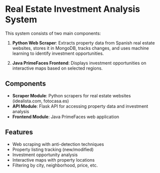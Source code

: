 # Real Estate Investment Analysis System

This system consists of two main components:

1. **Python Web Scraper**: Extracts property data from Spanish real estate websites, stores it in MongoDB, tracks changes, and uses machine learning to identify investment opportunities.

2. **Java PrimeFaces Frontend**: Displays investment opportunities on interactive maps based on selected regions.

## Components

- **Scraper Module**: Python scrapers for real estate websites (idealista.com, fotocasa.es)
- **API Module**: Flask API for accessing property data and investment analysis
- **Frontend Module**: Java PrimeFaces web application

## Features

- Web scraping with anti-detection techniques
- Property listing tracking (new/modified)
- Investment opportunity analysis
- Interactive maps with property locations
- Filtering by city, neighborhood, price, etc.
